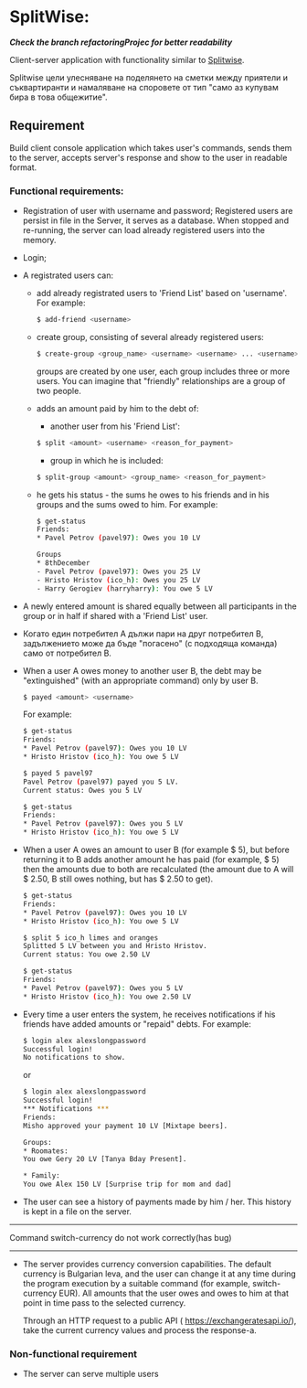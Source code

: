 # SplitWise:
***Check the branch refactoringProjec for better readability***

Client-server application with functionality similar to [Splitwise](https://www.splitwise.com/).

Splitwise цели улесняване на поделянето на сметки между приятели и съквартиранти и намаляване на споровете от тип "само аз купувам бира в това общежитие".

## Requirement


Build client console application which takes user's commands, sends them to the server, accepts server's response and show to the user in readable format.

### Functional requirements:

- Registration of user with username and password; Registered users are persist in file in the Server, it serves as a database. When stopped and re-running, the server can load already registered users into the memory.

- Login;
- A registrated users can:
    - add already registrated users to 'Friend List' based on 'username'. For example:
        ```bash
        $ add-friend <username>
        ```
    - сreate group, consisting of several already registered users:

        ```bash
        $ create-group <group_name> <username> <username> ... <username>
        ```
        groups are created by one user, each group includes three or more users. You can imagine that "friendly" relationships are a group of two people. 

    - adds an amount paid by him to the debt of:

        - another user from his 'Friend List':
        ```bash
        $ split <amount> <username> <reason_for_payment>
        ```
        - group in which he is included:

        ```bash
        $ split-group <amount> <group_name> <reason_for_payment>
        ```

    - he gets his status - the sums he owes to his friends and in his groups and the sums owed to him. For example:

        ```bash
        $ get-status
        Friends:
        * Pavel Petrov (pavel97): Owes you 10 LV

        Groups
        * 8thDecember
        - Pavel Petrov (pavel97): Owes you 25 LV
        - Hristo Hristov (ico_h): Owes you 25 LV
        - Harry Gerogiev (harryharry): You owe 5 LV
        ```


- A newly entered amount is shared equally between all participants in the group or in half if shared with a 'Friend List' user.


- Когато един потребител А дължи пари на друг потребител B, задължението може да бъде "погасено" (с подходяща команда) само от потребител B.
- When a user A owes money to another user B, the debt may be "extinguished" (with an appropriate command) only by user B.

    ```bash
    $ payed <amount> <username>
    ```
    For example:
    ```bash
    $ get-status
    Friends:
    * Pavel Petrov (pavel97): Owes you 10 LV
    * Hristo Hristov (ico_h): You owe 5 LV

    $ payed 5 pavel97
    Pavel Petrov (pavel97) payed you 5 LV.
    Current status: Owes you 5 LV

    $ get-status
    Friends:
    * Pavel Petrov (pavel97): Owes you 5 LV
    * Hristo Hristov (ico_h): You owe 5 LV
    ```

- When a user A owes an amount to user B (for example $ 5), but before returning it to B adds another amount he has paid (for example, $ 5) then the amounts due to both are recalculated (the amount due to A will $ 2.50, B still owes nothing, but has $ 2.50 to get).
    ```bash
    $ get-status
    Friends:
    * Pavel Petrov (pavel97): Owes you 10 LV
    * Hristo Hristov (ico_h): You owe 5 LV

    $ split 5 ico_h limes and oranges
    Splitted 5 LV between you and Hristo Hristov.
    Current status: You owe 2.50 LV

    $ get-status
    Friends:
    * Pavel Petrov (pavel97): Owes you 5 LV
    * Hristo Hristov (ico_h): You owe 2.50 LV
    ```

- Every time a user enters the system, he receives notifications if his friends have added amounts or "repaid" debts. For example:
    ```bash
    $ login alex alexslongpassword
    Successful login!
    No notifications to show.
    ```
    or
    ```bash
    $ login alex alexslongpassword
    Successful login!
    *** Notifications ***
    Friends:
    Misho approved your payment 10 LV [Mixtape beers].

    Groups:
    * Roomates:
    You owe Gery 20 LV [Tanya Bday Present].

    * Family:
    You owe Alex 150 LV [Surprise trip for mom and dad]
    ```
- The user can see a history of payments made by him / her. This history is kept in a file on the server.

*******
Command switch-currency do not work correctly(has bug)
*******

- The server provides currency conversion capabilities. The default currency is Bulgarian leva, and the user can change it at any time during the program execution by a suitable command (for example, switch-currency EUR). All amounts that the user owes and owes to him at that point in time pass to the selected currency.

	Through an HTTP request to a public API ( https://exchangeratesapi.io/), take the current currency values and process the response-a.

### Non-functional requirement

- The server can serve multiple users





